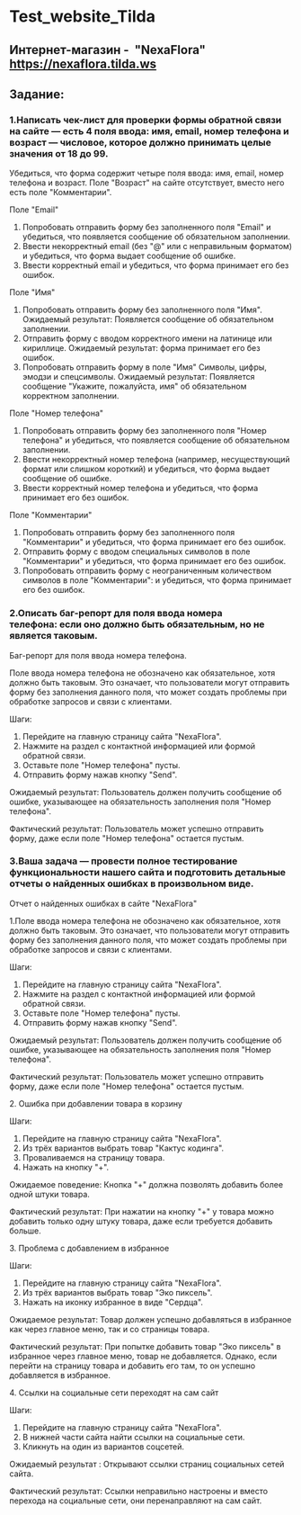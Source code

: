 # Test_website_Tilda
## Интернет-магазин -  "NexaFlora" https://nexaflora.tilda.ws
## Задание:
### 1.Написать чек-лист для проверки формы обратной связи на сайте — есть 4 поля ввода: имя, email, номер телефона и возраст — числовое, которое должно принимать целые значения от 18 до 99.

<p>Убедиться, что форма содержит четыре поля ввода: имя, email, номер телефона и возраст. Поле "Возраст" на сайте отсутствует, вместо него есть поле "Комментарии". </p>

<p> Поле "Email"
<ol>
 <li>Попробовать отправить форму без заполненного поля "Email" и убедиться, что появляется сообщение об обязательном заполнении.</li>
 <li>Ввести некорректный email (без "@" или с неправильным форматом) и убедиться, что форма выдает сообщение об ошибке.</li>
 <li>Ввести корректный email и убедиться, что форма принимает его без ошибок.</li>
 </ol>
 </p>
 
<p> Поле "Имя"
<ol>
 <li>Попробовать отправить форму без заполненного поля "Имя". Ожидаемый результат: Появляется сообщение об обязательном заполнении.</li>
 <li>Отправить форму с вводом корректного имени на латинице или кириллице. Ожидаемый результат: форма принимает его без ошибок.</li>
 <li>Попробовать отправить форму в поле "Имя" Символы, цифры, эмодзи и спецсимволы. Ожидаемый результат: Появляется сообщение "Укажите, пожалуйста, имя" об обязательном корректном заполнении.</li>
 </ol>
 </p>

 <p> Поле "Номер телефона"
<ol>
 <li>Попробовать отправить форму без заполненного поля "Номер телефона" и убедиться, что появляется сообщение об обязательном заполнении.</li>
 <li>Ввести некорректный номер телефона (например, несуществующий формат или слишком короткий) и убедиться, что форма выдает сообщение об ошибке.</li>
 <li>Ввести корректный номер телефона и убедиться, что форма принимает его без ошибок.</li>
 </ol>
 </p>

<p> Поле "Комментарии"
<ol>
 <li>Попробовать отправить форму без заполненного поля "Комментарии" и убедиться, что форма принимает его без ошибок.</li>
 <li>Отправить форму с вводом специальных символов в поле "Комментарии" и убедиться, что форма принимает его без ошибок.</li>
 <li>Попробовать отправить форму с неограниченным количеством символов в поле "Комментарии":  и убедиться, что форма принимает его без ошибок.</li>
 </ol>
 </p>



### 2.Описать баг-репорт для поля ввода номера телефона: если оно должно быть обязательным, но не является таковым.
<p> Баг-репорт для поля ввода номера телефона.

<p>Поле ввода номера телефона не обозначено как обязательное, хотя должно быть таковым. Это означает, что пользователи могут отправить форму без заполнения данного поля, что может создать проблемы при обработке запросов и связи с клиентами.</p>

<p> Шаги:
<ol>
 <li>Перейдите на главную страницу сайта "NexaFlora".</li>
 <li>Нажмите на раздел с контактной информацией или формой обратной связи.</li>
 <li>Оставьте поле "Номер телефона" пусты.</li>
 <li>Отправить форму нажав кнопку "Send".</li>
 </ol>
 </p>

 <p>Ожидаемый результат: Пользователь должен получить сообщение об ошибке, указывающее на обязательность заполнения поля "Номер телефона".</p>

 <p>Фактический результат: Пользователь может успешно отправить форму, даже если поле "Номер телефона" остается пустым.</p>


### 3.Ваша задача — провести полное тестирование функциональности нашего сайта и подготовить детальные отчеты о найденных ошибках в произвольном виде.
<p>Отчет о найденных ошибках в сайте "NexaFlora"</p>

<p>1.Поле ввода номера телефона не обозначено как обязательное, хотя должно быть таковым. Это означает, что пользователи могут отправить форму без заполнения данного поля, что может создать проблемы при обработке запросов и связи с клиентами.</p>

<p>Шаги:
<ol> 
<li>Перейдите на главную страницу сайта "NexaFlora".</li>
<li>Нажмите на раздел с контактной информацией или формой обратной связи.</li>
<li>Оставьте поле "Номер телефона" пусты.</li>
<li>Отправить форму нажав кнопку "Send".</li>
</ol>
 </p>
<p>Ожидаемый результат: Пользователь должен получить сообщение об ошибке, указывающее на обязательность заполнения поля "Номер телефона".</p>

<p>Фактический результат: Пользователь может успешно отправить форму, даже если поле "Номер телефона" остается пустым.</p>

<p>2. Ошибка при добавлении товара в корзину
<p>Шаги:
<ol> 
<li>Перейдите на главную страницу сайта "NexaFlora".
<li>Из трёх вариантов выбрать товар "Кактус кодинга".
<li>Проваливаемся на страницу товара.
<li>Нажать на кнопку "+".
</ol>
 </p>
<p>Ожидаемое поведение: Кнопка "+" должна позволять добавить более одной штуки товара.</p>

<p>Фактический результат: При нажатии на кнопку "+" у товара можно добавить только одну штуку товара, даже если требуется добавить больше.</p>

<p>3. Проблема с добавлением в избранное
<p>Шаги:
<ol> 
<li>Перейдите на главную страницу сайта "NexaFlora".</li>
<li>Из трёх вариантов выбрать товар "Эко пиксель".</li>
<li>Нажать на иконку избранное в виде "Сердца".</li>
</ol>
 </p>
<p>Ожидаемое результат: Товар должен успешно добавляться в избранное как через главное меню, так и со страницы товара.</p>

<p>Фактический результат:  При попытке добавить товар "Эко пиксель" в избранное через главное меню, товар не добавляется. Однако, если перейти на страницу товара и добавить его там, то он успешно добавляется в избранное.</p>

<p>4. Ссылки на социальные сети переходят на сам сайт
<p>Шаги:
<ol>  
<li>Перейдите на главную страницу сайта "NexaFlora".</li>
<li>В нижней части сайта найти ссылки на социальные сети.</li>
<li>Кликнуть на один из вариантов соцсетей.</li>
 </ol>
</p>
Ожидаемый результат : Открывают ссылки страниц социальных сетей сайта.</p>

Фактический результат: Ссылки неправильно настроены и вместо перехода на социальные сети, они перенаправляют на сам сайт.</p>

